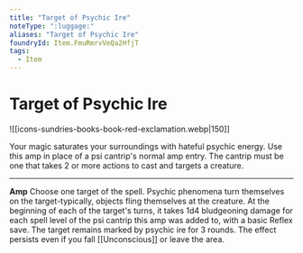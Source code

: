 ```yaml
---
title: "Target of Psychic Ire"
noteType: ":luggage:"
aliases: "Target of Psychic Ire"
foundryId: Item.FmuRmrvVeQa2HfjT
tags:
  - Item
---
```


# Target of Psychic Ire
![[icons-sundries-books-book-red-exclamation.webp|150]]

Your magic saturates your surroundings with hateful psychic energy. Use this amp in place of a psi cantrip's normal amp entry. The cantrip must be one that takes 2 or more actions to cast and targets a creature.

* * *

**Amp** Choose one target of the spell. Psychic phenomena turn themselves on the target-typically, objects fling themselves at the creature. At the beginning of each of the target's turns, it takes 1d4 bludgeoning damage for each spell level of the psi cantrip this amp was added to, with a basic Reflex save. The target remains marked by psychic ire for 3 rounds. The effect persists even if you fall [[Unconscious]] or leave the area.
